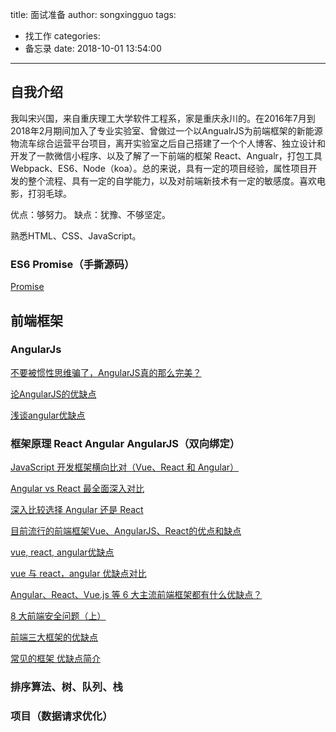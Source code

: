 title: 面试准备
author: songxingguo
tags: 
  - 找工作
categories:
  - 备忘录
date: 2018-10-01 13:54:00
---
## 自我介绍

我叫宋兴国，来自重庆理工大学软件工程系，家是重庆永川的。在2016年7月到2018年2月期间加入了专业实验室、曾做过一个以AngualrJS为前端框架的新能源物流车综合运营平台项目，离开实验室之后自己搭建了一个个人博客、独立设计和开发了一款微信小程序、以及了解了一下前端的框架 React、Angualr，打包工具 Webpack、ES6、Node（koa）。总的来说，具有一定的项目经验，属性项目开发的整个流程、具有一定的自学能力，以及对前端新技术有一定的敏感度。喜欢电影，打羽毛球。

优点：够努力。
缺点：犹豫、不够坚定。

<!-- more -->

熟悉HTML、CSS、JavaScript。

### ES6 Promise（手撕源码）

[Promise](https://songxingguo.github.io/2018/07/25/Angular-2-ECMAScript-6/#promise%E5%A4%84%E7%90%86%E5%BC%82%E6%AD%A5%E6%B5%81%E7%A8%8B)

## 前端框架

### AngularJs

[不要被惯性思维骗了，AngularJS真的那么完美？](https://blog.csdn.net/guoshengkai373/article/details/78874935/)

[论AngularJS的优缺点](https://blog.csdn.net/qq_23334071/article/details/80504366)

[浅谈angular优缺点](https://blog.csdn.net/pansayho/article/details/59696964)

### 框架原理 React Angular AngularJS（双向绑定）

[JavaScript 开发框架横向比对（Vue、React 和 Angular）](https://blog.csdn.net/deniro_li/article/details/80507863)

[Angular vs React 最全面深入对比](https://www.cnblogs.com/powertoolsteam/p/angular_react.html)

[深入比较选择 Angular 还是 React](https://www.cnblogs.com/dadifeihong/p/6958337.html)

[目前流行的前端框架Vue、AngularJS、React的优点和缺点](https://blog.csdn.net/roc1010/article/details/79640328)

[vue, react, angular优缺点](https://blog.csdn.net/cherry_zhang18/article/details/78749329)

[vue 与 react，angular 优缺点对比](https://www.jianshu.com/p/fec5e93158fd)

[Angular、React、Vue.js 等 6 大主流前端框架都有什么优缺点？](https://blog.csdn.net/Jack_zengzhen/article/details/78952765)

[8 大前端安全问题（上）](http://web.jobbole.com/92875/)

[前端三大框架的优缺点](https://www.jianshu.com/p/a85e2634af16)

[常见的框架 优缺点简介](https://blog.csdn.net/qq_33620483/article/details/78062518)

### 排序算法、树、队列、栈

### 项目（数据请求优化）
